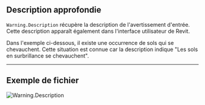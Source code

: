 ## Description approfondie
`Warning.Description` récupère la description de l'avertissement d'entrée. Cette description apparaît également dans l'interface utilisateur de Revit.

Dans l'exemple ci-dessous, il existe une occurrence de sols qui se chevauchent. Cette situation est connue car la description indique "Les sols en surbrillance se chevauchent".
___
## Exemple de fichier

![Warning.Description](./Revit.Application.Warning.Description_img.jpg)
